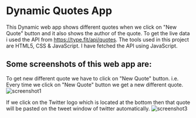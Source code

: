 # Dynamic Quotes App
This Dynamic web app shows different quotes when we click on "New Quote" button and it also shows the author of the quote.
To get the live data i used the API from https://type.fit/api/quotes.
The tools used in this project are HTML5, CSS & JavaScript.
I have fetched the API using JavaScript.

## Some screenshots of this web app are:
To get new different quote we have to click on "New Quote" button. i.e. Every time we click on "New Quote" button we get a new different quote.
![screenshot1](https://user-images.githubusercontent.com/41646536/102990331-2f129280-453d-11eb-99ab-6f40fef75b59.png)

If we click on the Twitter logo which is located at the bottom then that quote will be pasted on the tweet window of twitter automatically.
![screenshot3](https://user-images.githubusercontent.com/41646536/102990601-a811ea00-453d-11eb-8ac2-27fcd2f22f59.png)
